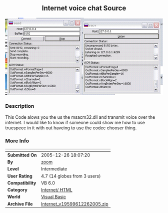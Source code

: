 ﻿<div align="center">

## Internet voice chat Source

<img src="PIC200512261815351290.GIF">
</div>

### Description

This Code alows you the us the msacm32.dll and transmit voice over the internet. I would like to know if someone could show me how to use truespeec in it with out haveing to use the codec chooser thing.
 
### More Info
 


<span>             |<span>
---                |---
**Submitted On**   |2005-12-26 18:07:20
**By**             |[zoom](https://github.com/Planet-Source-Code/PSCIndex/blob/master/ByAuthor/zoom.md)
**Level**          |Intermediate
**User Rating**    |4.7 (14 globes from 3 users)
**Compatibility**  |VB 6\.0
**Category**       |[Internet/ HTML](https://github.com/Planet-Source-Code/PSCIndex/blob/master/ByCategory/internet-html__1-34.md)
**World**          |[Visual Basic](https://github.com/Planet-Source-Code/PSCIndex/blob/master/ByWorld/visual-basic.md)
**Archive File**   |[Internet\_v19599612262005\.zip](https://github.com/Planet-Source-Code/zoom-internet-voice-chat-source__1-63805/archive/master.zip)








